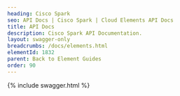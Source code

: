 ```yaml
---
heading: Cisco Spark
seo: API Docs | Cisco Spark | Cloud Elements API Docs
title: API Docs
description: Cisco Spark API Documentation.
layout: swagger-only
breadcrumbs: /docs/elements.html
elementId: 1832
parent: Back to Element Guides
order: 90
---
```


{% include swagger.html %}
